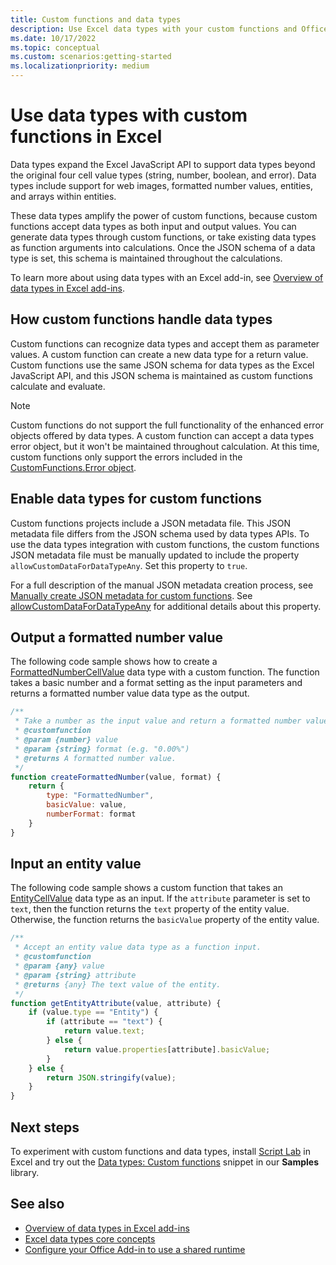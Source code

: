 ```yaml
---
title: Custom functions and data types
description: Use Excel data types with your custom functions and Office Add-ins.
ms.date: 10/17/2022
ms.topic: conceptual
ms.custom: scenarios:getting-started
ms.localizationpriority: medium
---
```


# Use data types with custom functions in Excel

Data types expand the Excel JavaScript API to support data types beyond the original four cell value types (string, number, boolean, and error). Data types include support for web images, formatted number values, entities, and arrays within entities.

These data types amplify the power of custom functions, because custom functions accept data types as both input and output values. You can generate data types through custom functions, or take existing data types as function arguments into calculations. Once the JSON schema of a data type is set, this schema is maintained throughout the calculations.

To learn more about using data types with an Excel add-in, see [Overview of data types in Excel add-ins](excel-data-types-overview.md).

## How custom functions handle data types

Custom functions can recognize data types and accept them as parameter values. A custom function can create a new data type for a return value. Custom functions use the same JSON schema for data types as the Excel JavaScript API, and this JSON schema is maintained as custom functions calculate and evaluate.

> [!NOTE]
> Custom functions do not support the full functionality of the enhanced error objects offered by data types. A custom function can accept a data types error object, but it won't be maintained throughout calculation. At this time, custom functions only support the errors included in the [CustomFunctions.Error object](custom-functions-errors.md).

## Enable data types for custom functions

Custom functions projects include a JSON metadata file. This JSON metadata file differs from the JSON schema used by data types APIs. To use the data types integration with custom functions, the custom functions JSON metadata file must be manually updated to include the property `allowCustomDataForDataTypeAny`. Set this property to `true`.

For a full description of the manual JSON metadata creation process, see [Manually create JSON metadata for custom functions](custom-functions-json.md). See [allowCustomDataForDataTypeAny](custom-functions-json.md#allowcustomdatafordatatypeany) for additional details about this property.

## Output a formatted number value

The following code sample shows how to create a [FormattedNumberCellValue](/javascript/api/excel/excel.formattednumbercellvalue) data type with a custom function. The function takes a basic number and a format setting as the input parameters and returns a formatted number value data type as the output.

```js
/**
 * Take a number as the input value and return a formatted number value as the output.
 * @customfunction
 * @param {number} value
 * @param {string} format (e.g. "0.00%")
 * @returns A formatted number value.
 */
function createFormattedNumber(value, format) {
    return {
        type: "FormattedNumber",
        basicValue: value,
        numberFormat: format
    }
}
```

## Input an entity value

The following code sample shows a custom function that takes an [EntityCellValue](/javascript/api/excel/excel.entitycellvalue) data type as an input. If the `attribute` parameter is set to `text`, then the function returns the `text` property of the entity value. Otherwise, the function returns the `basicValue` property of the entity value.

```js
/**
 * Accept an entity value data type as a function input.
 * @customfunction
 * @param {any} value
 * @param {string} attribute
 * @returns {any} The text value of the entity.
 */
function getEntityAttribute(value, attribute) {
    if (value.type == "Entity") {
        if (attribute == "text") {
            return value.text;
        } else {
            return value.properties[attribute].basicValue;
        }
    } else {
        return JSON.stringify(value);
    }
}
```

## Next steps

To experiment with custom functions and data types, install [Script Lab](../overview/explore-with-script-lab.md) in Excel and try out the [Data types: Custom functions](https://github.com/OfficeDev/office-js-snippets/blob/prod/samples/excel/16-custom-functions/data-types-custom-functions.yaml) snippet in our **Samples** library.

## See also

* [Overview of data types in Excel add-ins](excel-data-types-overview.md)
* [Excel data types core concepts](excel-data-types-concepts.md)
* [Configure your Office Add-in to use a shared runtime](../develop/configure-your-add-in-to-use-a-shared-runtime.md)
